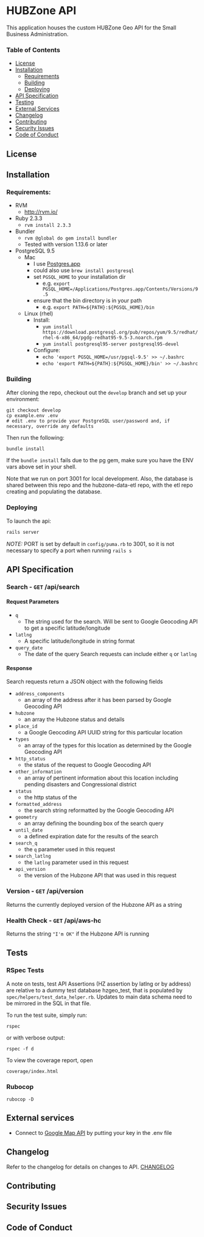 # HUBZone API

This application houses the custom HUBZone Geo API for the Small Business Administration.

### Table of Contents
- [License](#license)
- [Installation](#installation)
  - [Requirements](#requirements)
  - [Building](#building)
  - [Deploying](#deploying)
- [API Specification](#api-specification)
- [Testing](#testing)
- [External Services](#external-services)
- [Changelog](#changelog)
- [Contributing](#contributing)
- [Security Issues](#security-issues)
- [Code of Conduct](#code-of-conduct)

## License

## Installation
### Requirements:
* RVM
  - http://rvm.io/
* Ruby 2.3.3
  - `rvm install 2.3.3`
* Bundler
  - `rvm @global do gem install bundler`
  - Tested with version 1.13.6 or later
* PostgreSQL 9.5
  * Mac
    - I use [Postgres.app](http://postgresapp.com/)
    - could also use `brew install postgresql`
    - set `PGSQL_HOME` to your installation dir
      - e.g. `export PGSQL_HOME=/Applications/Postgres.app/Contents/Versions/9.5`
    - ensure that the bin directory is in your path
      - e.g. `export PATH=${PATH}:${PGSQL_HOME}/bin`
  * Linux (rhel)
    * Install:
      * `yum install https://download.postgresql.org/pub/repos/yum/9.5/redhat/rhel-6-x86_64/pgdg-redhat95-9.5-3.noarch.rpm`
      * `yum install postgresql95-server postgresql95-devel`
    * Configure:
      * `echo 'export PGSQL_HOME=/usr/pgsql-9.5' >> ~/.bashrc`
      * `echo 'export PATH=${PATH}:${PGSQL_HOME}/bin' >> ~/.bashrc`

### Building
After cloning the repo, checkout out the `develop` branch and set up your environment:
```
git checkout develop
cp example.env .env
# edit .env to provide your PostgreSQL user/password and, if necessary, override any defaults
```

Then run the following:
``` bash
bundle install
```

If the `bundle install` fails due to the pg gem, make sure you have the ENV vars above set in your shell.

Note that we run on  port 3001 for local development.  Also, the database is shared between this repo and the hubzone-data-etl repo, with the etl repo creating and populating the database.

### Deploying
To launch the api:
``` bash
rails server
```
*NOTE:* PORT is set by default in `config/puma.rb` to 3001, so it is not necessary to specify a port when running `rails s`

## API Specification
### Search - `GET` /api/search
#### Request Parameters
* `q`
  - The string used for the search. Will be sent to Google Geocoding API to get a specific latitude/longitude
* `latlng`
  - A specific latitude/longitude in string format
* `query_date`
  - The date of the query
Search requests can include either `q` or `latlng`

#### Response
Search requests return a JSON object with the following fields

* `address_components`
  - an array of the address after it has been parsed by Google Geocoding API
* `hubzone`
  - an array the Hubzone status and details
* `place_id`
  - a Google Geocoding API UUID string for this particular location
* `types`
  - an array of the types for this location as determined by the Google Geocoding API
* `http_status`
  - the status of the request to Google Geocoding API
* `other_information`
  - an array of pertinent information about this location including pending disasters and Congressional district
* `status`
  - the http status of the
* `formatted_address`
  - the search string reformatted by the Google Geocoding API
* `geometry`
  - an array defining the bounding box of the search query
* `until_date`
  - a defined expiration date for the results of the search
* `search_q`
  - the `q` parameter used in this request
* `search_latlng`
  - the `latlng` parameter used in this request
* `api_version`
  - the version of the Hubzone API that was used in this request

### Version - `GET` /api/version

Returns the currently deployed version of the Hubzone API as a string

### Health Check - `GET` /api/aws-hc
 Returns the string `"I'm OK"` if the Hubzone API is running

## Tests
### RSpec Tests

A note on tests, test API Assertions (HZ assertion by latlng or by address) are relative to a dummy test database hzgeo_test, that is populated by `spec/helpers/test_data_helper.rb`.  Updates to main data schema need to be mirrored in the SQL in that file.

To run the test suite, simply run:
```
rspec
```

or with verbose output:
```
rspec -f d
```

To view the coverage report, open
```
coverage/index.html
```

### Rubocop
```
rubocop -D
```

## External services
- Connect to [Google Map API](https://developers.google.com/maps/) by putting your key in the .env file

## Changelog
Refer to the changelog for details on changes to API. [CHANGELOG](CHANGELOG.md)

## Contributing

## Security Issues

## Code of Conduct
